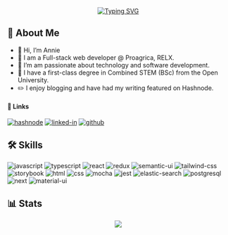 <div align="center">
  <a href="https://git.io/typing-svg"><img src="https://readme-typing-svg.demolab.com?font=Fira+Code&size=30&pause=1000&center=true&random=false&width=435&lines=Hello+World!++I'm+Annie" alt="Typing SVG" /></a>
</div>

## 🚀 About Me
- 👋 Hi, I’m Annie
- 💼 I am a Full-stack web developer @ Proagrica, RELX.
- 👀 I’m am passionate about technology and software development.
- 🌱 I have a first-class degree in Combined STEM (BSc) from the Open University.
- ✏️ I enjoy blogging and have had my writing featured on Hashnode.

#### 🔗 Links

[![hashnode](https://img.shields.io/badge/Hashnode-2962FF?style=for-the-badge&logo=hashnode&logoColor=whit)](https://annie-codes.com/)
[![linked-in](https://img.shields.io/badge/Linked_In-0077B5?style=for-the-badge&logo=LinkedIn&logoColor=white)](https://www.linkedin.com/in/annie-seaward/)
[![github](https://img.shields.io/badge/GitHub-000000?style=for-the-badge&logo=GitHub&logoColor=white)](https://github.com/annie-seaward)

## 🛠️ Skills

![javascript](https://img.shields.io/badge/JavaScript-323330?style=for-the-badge&logo=javascript&logoColor=F7DF1E)
![typescript](https://img.shields.io/badge/TypeScript-3178C6?style=for-the-badge&logo=typescript&logoColor=white)
![react](https://img.shields.io/badge/React-20232A?style=for-the-badge&logo=react&logoColor=61DAFB)
![redux](https://img.shields.io/badge/Redux-593D88?style=for-the-badge&logo=redux&logoColor=white)
![semantic-ui](https://img.shields.io/badge/semantic%20ui%20react-35BDB2?style=for-the-badge&logo=semanticuireact&logoColor=white)
![tailwind-css](https://img.shields.io/badge/tailwind_css-06B6D4?style=for-the-badge&logo=tailwind-css&logoColor=white)
![storybook](https://img.shields.io/badge/storybook-FF4785?style=for-the-badge&logo=storybook&logoColor=white)
![html](https://img.shields.io/badge/HTML5-E34F26?style=for-the-badge&logo=html5&logoColor=white)
![css](https://img.shields.io/badge/CSS3-1572B6?style=for-the-badge&logo=css3&logoColor=white)
![mocha](https://img.shields.io/badge/Mocha-8D6748?style=for-the-badge&logo=mocha&logoColor=white)
![jest](https://img.shields.io/badge/Jest-C21325?style=for-the-badge&logo=jest&logoColor=white)
![elastic-search](https://img.shields.io/badge/Elastic_Search-005571?style=for-the-badge&logo=elasticsearch&logoColor=white)
![postgresql](https://img.shields.io/badge/PostgreSQL-316192?style=for-the-badge&logo=postgresql&logoColor=white)
![next](https://img.shields.io/badge/Next-000000?style=for-the-badge&logo=nextdotjs&logoColor=FFFFFF)
![material-ui](https://img.shields.io/badge/Material_UI-0081CB?style=for-the-badge&logo=mui&logoColor=white)

## 📊 Stats

<div align="center">
  <img src="https://github-readme-stats.vercel.app/api/top-langs/?username=annie-seaward&theme=tokyonight" />
</div>
